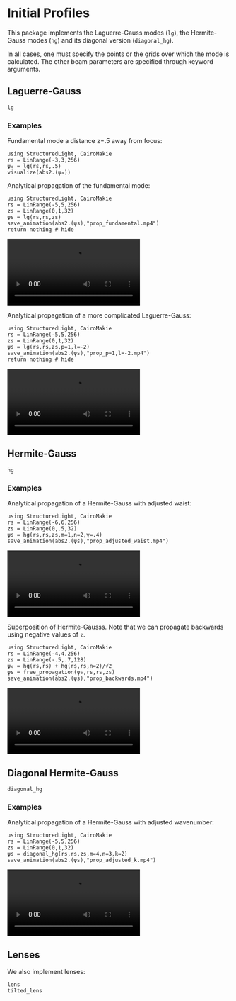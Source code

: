 # Initial Profiles

This package implements the Laguerre-Gauss modes (`lg`), the Hermite-Gauss modes (`hg`) and its diagonal version (`diagonal_hg`).

In all cases, one must specify the points or the grids over which the mode is calculated. The other beam parameters are specified through keyword arguments.

## Laguerre-Gauss

```@docs
lg
```

### Examples

Fundamental mode a distance z=.5 away from focus:
```@example
using StructuredLight, CairoMakie
rs = LinRange(-3,3,256)
ψ₀ = lg(rs,rs,.5)
visualize(abs2.(ψ₀))
```

Analytical propagation of the fundamental mode:
```@example
using StructuredLight, CairoMakie
rs = LinRange(-5,5,256) 
zs = LinRange(0,1,32)
ψs = lg(rs,rs,zs) 
save_animation(abs2.(ψs),"prop_fundamental.mp4")
return nothing # hide
```

![](prop_fundamental.mp4)

Analytical propagation of a more complicated Laguerre-Gauss:
```@example
using StructuredLight, CairoMakie
rs = LinRange(-5,5,256) 
zs = LinRange(0,1,32)
ψs = lg(rs,rs,zs,p=1,l=-2)
save_animation(abs2.(ψs),"prop_p=1,l=-2.mp4")
return nothing # hide
```

![](prop_p=1,l=-2.mp4)

## Hermite-Gauss


```@docs
hg
```

### Examples

Analytical propagation of a Hermite-Gauss with adjusted waist:
```@example
using StructuredLight, CairoMakie
rs = LinRange(-6,6,256) 
zs = LinRange(0,.5,32)
ψs = hg(rs,rs,zs,m=1,n=2,γ=.4)
save_animation(abs2.(ψs),"prop_adjusted_waist.mp4")
```

![](prop_adjusted_waist.mp4)

Superposition of Hermite-Gausss. Note that we can propagate backwards using negative values of `z`.
```@example
using StructuredLight, CairoMakie
rs = LinRange(-4,4,256) 
zs = LinRange(-.5,.7,128)
ψ₀ = hg(rs,rs) + hg(rs,rs,n=2)/√2
ψs = free_propagation(ψ₀,rs,rs,zs)
save_animation(abs2.(ψs),"prop_backwards.mp4")
```

![](prop_backwards.mp4)

## Diagonal Hermite-Gauss

```@docs
diagonal_hg
```

### Examples

Analytical propagation of a Hermite-Gauss with adjusted wavenumber:
```@example
using StructuredLight, CairoMakie
rs = LinRange(-5,5,256) 
zs = LinRange(0,1,32)
ψs = diagonal_hg(rs,rs,zs,m=4,n=3,k=2)
save_animation(abs2.(ψs),"prop_adjusted_k.mp4")
```

![](prop_adjusted_k.mp4)

## Lenses

We also implement lenses:

```@docs
lens
tilted_lens
```